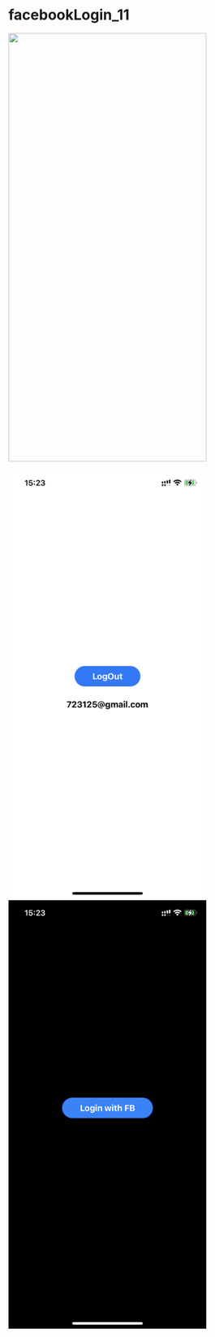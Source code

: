 # facebookLogin_11


<img src="https://media.giphy.com/media/zVyvT3nnyaB6EtgpVW/giphy.gif" width="390" height="844"/>  




<img src="/light.PNG" width="390" height="844"/>  <img src="/dark.PNG" width="390" height="844"/>
